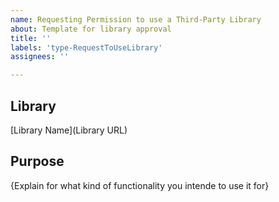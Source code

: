 ```yaml
---
name: Requesting Permission to use a Third-Party Library
about: Template for library approval
title: ''
labels: 'type-RequestToUseLibrary'
assignees: ''

---
```


## Library

[Library Name](Library URL)

## Purpose

{Explain for what kind of functionality you intende to use it for}
